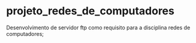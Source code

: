 # projeto_redes_de_computadores
Desenvolvimento de servidor ftp como requisito para a disciplina redes de computadores;
